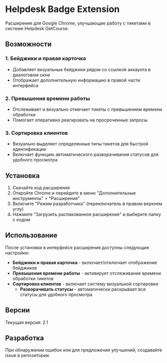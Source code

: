 # Helpdesk Badge Extension

Расширение для Google Chrome, улучшающее работу с тикетами в системе Helpdesk GetCourse.

## Возможности

### 1. Бейджики и правая карточка

- Добавляет визуальные бейджики рядом со ссылкой аккаунта в диалоговом окне
- Отображает дополнительную информацию в правой части интерфейса

### 2. Превышения времени работы

- Отслеживает и визуально отмечает тикеты с превышением времени обработки
- Помогает оперативно реагировать на просроченные запросы

### 3. Сортировка клиентов

- Визуально выделяет определенные типы тикетов для быстрой идентификации
- Включает функцию автоматического разворачивания статусов для удобного просмотра

## Установка

1. Скачайте код расширения
2. Откройте Chrome и перейдите в меню "Дополнительные инструменты" > "Расширения"
3. Включите "Режим разработчика" (переключатель в правом верхнем углу)
4. Нажмите "Загрузить распакованное расширение" и выберите папку с кодом

## Использование

После установки в интерфейсе расширения доступны следующие настройки:

- **Бейджики и правая карточка** - включает/отключает отображение бейджиков
- **Превышения времени работы** - активирует отслеживание времени обработки тикетов
- **Сортировка клиентов** - включает систему визуальной сортировки
  - **Разворачивать статусы** - автоматически раскрывает все статусы для удобного просмотра

## Версии

Текущая версия: 2.1

## Разработка

При обнаружении ошибок или для предложения улучшений, создавайте issue в репозитории.
